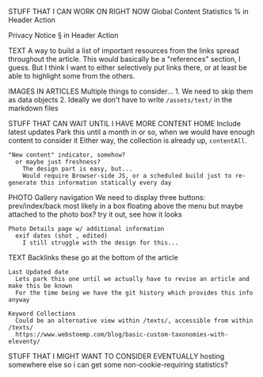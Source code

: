 STUFF THAT I CAN WORK ON RIGHT NOW
  Global Content Statistics
    % in Header Action

  Privacy Notice
    § in Header Action

  TEXT
    A way to build a list of important resources from the links spread throughout the article.
    This would basically be a "references" section, I guess. But I think I want to either selectively put links there, or at least be able to highlight some from the others.

  IMAGES IN ARTICLES
    Multiple things to consider...
    1. We need to skip them as data objects
    2. Ideally we don't have to write `/assets/text/` in the markdown files

STUFF THAT CAN WAIT UNTIL I HAVE MORE CONTENT
  HOME
    Include latest updates
      Park this until a month in or so, when we would have enough content to consider it
      Either way, the collection is already up, `contentAll`.

    "New content" indicator, somehow?
      or maybe just freshness?
        The design part is easy, but...
        Would require Browser-side JS, or a scheduled build just to re-generate this information statically every day

  PHOTO
    Gallery navigation
      We need to display three buttons: prev/index/back
      most likely in a box floating above the menu
      but maybe attached to the photo box?
        try it out, see how it looks

    Photo Details page w/ additional information
      exif dates (shot , edited)
        I still struggle with the design for this...

  TEXT
    Backlinks
      these go at the bottom of the article

    Last Updated date
      Lets park this one until we actually have to revise an article and make this be known
      For the time being we have the git history which provides this info anyway

    Keyword Collections
      Could be an alternative view within /texts/, accessible from within /texts/
      https://www.webstoemp.com/blog/basic-custom-taxonomies-with-eleventy/


STUFF THAT I MIGHT WANT TO CONSIDER EVENTUALLY
  hosting somewhere else so i can get some non-cookie-requiring statistics?